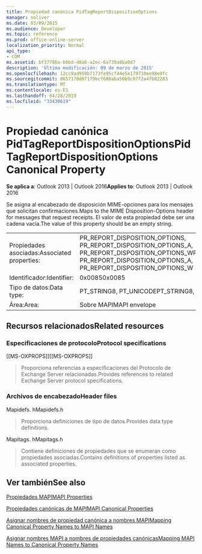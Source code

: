 ```yaml
---
title: Propiedad canónica PidTagReportDispositionOptions
manager: soliver
ms.date: 03/09/2015
ms.audience: Developer
ms.topic: reference
ms.prod: office-online-server
localization_priority: Normal
api_type:
- COM
ms.assetid: bf37786a-b6bd-48a6-a2ec-6a739a8ba0d7
description: 'Última modificación: 09 de marzo de 2015'
ms.openlocfilehash: 12cc9ad950b7173fe95cf44e5e179710ee98e9fc
ms.sourcegitcommit: 8657170d071f9bcf680aba50b9c07f2a4fb82283
ms.translationtype: MT
ms.contentlocale: es-ES
ms.lasthandoff: 04/28/2019
ms.locfileid: "33430619"
---
```

# <a name="pidtagreportdispositionoptions-canonical-property"></a><span data-ttu-id="c71b4-103">Propiedad canónica PidTagReportDispositionOptions</span><span class="sxs-lookup"><span data-stu-id="c71b4-103">PidTagReportDispositionOptions Canonical Property</span></span>

  
  
<span data-ttu-id="c71b4-104">**Se aplica a**: Outlook 2013 | Outlook 2016</span><span class="sxs-lookup"><span data-stu-id="c71b4-104">**Applies to**: Outlook 2013 | Outlook 2016</span></span> 
  
<span data-ttu-id="c71b4-105">Se asigna al encabezado de disposición MIME-opciones para los mensajes que solicitan confirmaciones.</span><span class="sxs-lookup"><span data-stu-id="c71b4-105">Maps to the MIME Disposition-Options header for messages that request receipts.</span></span> <span data-ttu-id="c71b4-106">El valor de esta propiedad debe ser una cadena vacía.</span><span class="sxs-lookup"><span data-stu-id="c71b4-106">The value of this property should be an empty string.</span></span>
  
|||
|:-----|:-----|
|<span data-ttu-id="c71b4-107">Propiedades asociadas:</span><span class="sxs-lookup"><span data-stu-id="c71b4-107">Associated properties:</span></span>  <br/> |<span data-ttu-id="c71b4-108">PR_REPORT_DISPOSITION_OPTIONS, PR_REPORT_DISPOSITION_OPTIONS_A, PR_REPORT_DISPOSITION_OPTIONS_W</span><span class="sxs-lookup"><span data-stu-id="c71b4-108">PR_REPORT_DISPOSITION_OPTIONS, PR_REPORT_DISPOSITION_OPTIONS_A, PR_REPORT_DISPOSITION_OPTIONS_W</span></span>  <br/> |
|<span data-ttu-id="c71b4-109">Identificador:</span><span class="sxs-lookup"><span data-stu-id="c71b4-109">Identifier:</span></span>  <br/> |<span data-ttu-id="c71b4-110">0x0085</span><span class="sxs-lookup"><span data-stu-id="c71b4-110">0x0085</span></span>  <br/> |
|<span data-ttu-id="c71b4-111">Tipo de datos:</span><span class="sxs-lookup"><span data-stu-id="c71b4-111">Data type:</span></span>  <br/> |<span data-ttu-id="c71b4-112">PT_STRING8, PT_UNICODE</span><span class="sxs-lookup"><span data-stu-id="c71b4-112">PT_STRING8, PT_UNICODE</span></span>  <br/> |
|<span data-ttu-id="c71b4-113">Área:</span><span class="sxs-lookup"><span data-stu-id="c71b4-113">Area:</span></span>  <br/> |<span data-ttu-id="c71b4-114">Sobre MAPI</span><span class="sxs-lookup"><span data-stu-id="c71b4-114">MAPI envelope</span></span>  <br/> |
   
## <a name="related-resources"></a><span data-ttu-id="c71b4-115">Recursos relacionados</span><span class="sxs-lookup"><span data-stu-id="c71b4-115">Related resources</span></span>

### <a name="protocol-specifications"></a><span data-ttu-id="c71b4-116">Especificaciones de protocolo</span><span class="sxs-lookup"><span data-stu-id="c71b4-116">Protocol specifications</span></span>

<span data-ttu-id="c71b4-117">[[MS-OXPROPS]]</span><span class="sxs-lookup"><span data-stu-id="c71b4-117">[[MS-OXPROPS]]</span></span> 
  
> <span data-ttu-id="c71b4-118">Proporciona referencias a especificaciones del Protocolo de Exchange Server relacionadas.</span><span class="sxs-lookup"><span data-stu-id="c71b4-118">Provides references to related Exchange Server protocol specifications.</span></span>
    
### <a name="header-files"></a><span data-ttu-id="c71b4-119">Archivos de encabezado</span><span class="sxs-lookup"><span data-stu-id="c71b4-119">Header files</span></span>

<span data-ttu-id="c71b4-120">Mapidefs. h</span><span class="sxs-lookup"><span data-stu-id="c71b4-120">Mapidefs.h</span></span>
  
> <span data-ttu-id="c71b4-121">Proporciona definiciones de tipo de datos.</span><span class="sxs-lookup"><span data-stu-id="c71b4-121">Provides data type definitions.</span></span>
    
<span data-ttu-id="c71b4-122">Mapitags. h</span><span class="sxs-lookup"><span data-stu-id="c71b4-122">Mapitags.h</span></span>
  
> <span data-ttu-id="c71b4-123">Contiene definiciones de propiedades que se enumeran como propiedades asociadas.</span><span class="sxs-lookup"><span data-stu-id="c71b4-123">Contains definitions of properties listed as associated properties.</span></span>
    
## <a name="see-also"></a><span data-ttu-id="c71b4-124">Ver también</span><span class="sxs-lookup"><span data-stu-id="c71b4-124">See also</span></span>



[<span data-ttu-id="c71b4-125">Propiedades MAPI</span><span class="sxs-lookup"><span data-stu-id="c71b4-125">MAPI Properties</span></span>](mapi-properties.md)
  
[<span data-ttu-id="c71b4-126">Propiedades canónicas de MAPI</span><span class="sxs-lookup"><span data-stu-id="c71b4-126">MAPI Canonical Properties</span></span>](mapi-canonical-properties.md)
  
[<span data-ttu-id="c71b4-127">Asignar nombres de propiedad canónica a nombres MAPI</span><span class="sxs-lookup"><span data-stu-id="c71b4-127">Mapping Canonical Property Names to MAPI Names</span></span>](mapping-canonical-property-names-to-mapi-names.md)
  
[<span data-ttu-id="c71b4-128">Asignar nombres MAPI a nombres de propiedades canónicas</span><span class="sxs-lookup"><span data-stu-id="c71b4-128">Mapping MAPI Names to Canonical Property Names</span></span>](mapping-mapi-names-to-canonical-property-names.md)


